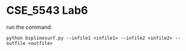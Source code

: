 # CSE_5543 Lab6

run the command:
``` 
python bsplinesurf.py --infile1 <infile1> --infile2 <infile2> --outfile <outfile>
``` 
